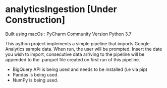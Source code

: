 # analyticsIngestion [Under Construction]
Built using macOs : PyCharm Community Version
Python 3.7 


This python project implements a simple pipeline that imports Google
Analytics sample data.
When run, the user will be prompted. Insert the date you wish to import,
consecutive data arriving to the pipeline will be appended to the .parquet
file created on first run of this pipeline.

- BigQuery API is being used and needs to be installed (i.e via pip)
- Pandas is being used.
- NumPy is being used.
